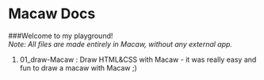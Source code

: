 Macaw Docs
==========
###Welcome to my playground!  
*Note: All files are made entirely in Macaw, without any external app.*

1. 01_draw-Macaw : Draw HTML&CSS with Macaw - it was really easy and fun to draw a macaw with Macaw ;\)
